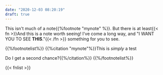 ```yaml
---
date: "2020-12-03 08:20:19"
draft: true
---
```



This isn't much of a note{{%footnote "mynote" %}}. But there is at least{{< fn >}}And this is a note worth seeing! I've come a long way, and "I WANT YOU TO SEE **THIS**."{{< /fn >}} something for you to see.

{{%footnotelist%}}
{{%citation "mynote"%}}This is *simply* a test

Do I get a second chance?{{%/citation%}}
{{%/footnotelist%}}

{{< fnlist >}} 